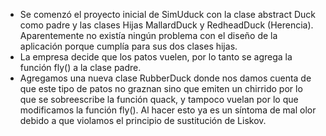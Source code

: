 - Se comenzó el proyecto inicial de SimUduck con la 
  clase abstract Duck como padre y las clases Hijas MallardDuck y RedheadDuck 
  (Herencia). Aparentemente no existía ningún problema con el 
  diseño de la aplicación porque cumplía para sus dos clases hijas.
- La empresa decide que los patos vuelen, por lo tanto se agrega la función 
  fly() a la clase padre.
- Agregamos una nueva clase RubberDuck donde nos damos cuenta de que
este tipo de patos no graznan sino que emiten un chirrido por lo que se 
  sobreescribe la función quack, y tampoco vuelan por lo que modificamos
  la función fly(). Al hacer esto ya es un síntoma de mal
  olor debido a que violamos el principio de sustitución de Liskov.